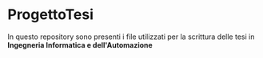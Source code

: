 # ProgettoTesi
In questo repository sono presenti i file utilizzati per la scrittura delle tesi in <strong>Ingegneria Informatica e dell'Automazione</strong>
